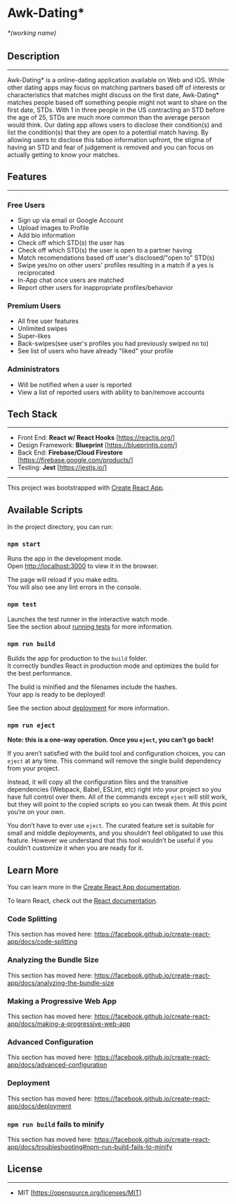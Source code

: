 # Awk-Dating*
###### *(working name)


## Description
---
Awk-Dating* is a online-dating application available on Web and iOS. While other dating apps may focus on matching partners based off of interests or characteristics that matches might discuss on the first date, Awk-Dating* matches people based off something people might not want to share on the first date, STDs. With 1 in three people in the US contracting an STD before the age of 25, STDs are much more common than the average person would think. Our dating app allows users to disclose their condition(s) and list the condition(s) that they are open to a potential match having. By allowing users to disclose this taboo information upfront, the stigma of having an STD and fear of judgement is removed and you can focus on actually getting to know your matches.

## Features
---
### Free Users
- Sign up via email or Google Account
- Upload images to Profile
- Add bio information
- Check off which STD(s) the user has
- Check off which STD(s) the user is open to a partner having
- Match recomendations based off user's disclosed/"open to" STD(s)
- Swipe yes/no on other users' profiles resulting in a match if a yes is reciprocated
- In-App chat once users are matched
- Report other users for inappropriate profiles/behavior

### Premium Users
- All free user features
- Unlimited swipes
- Super-likes
- Back-swipes(see user's profiles you had previously swiped no to)
- See list of users who have already "liked" your profile

### Administrators
- Will be notified when a user is reported
- View a list of reported users with ability to ban/remove accounts


## Tech Stack
---
- Front End: __React w/ React Hooks__ [https://reactjs.org/]
- Design Framework: __Blueprint__ [https://blueprintjs.com/]
- Back End: __Firebase/Cloud Firestore__ [https://firebase.google.com/products/]
- Testing: __Jest__ [https://jestjs.io/]


---
This project was bootstrapped with [Create React App](https://github.com/facebook/create-react-app).

## Available Scripts

In the project directory, you can run:

### `npm start`

Runs the app in the development mode.<br>
Open [http://localhost:3000](http://localhost:3000) to view it in the browser.

The page will reload if you make edits.<br>
You will also see any lint errors in the console.

### `npm test`

Launches the test runner in the interactive watch mode.<br>
See the section about [running tests](https://facebook.github.io/create-react-app/docs/running-tests) for more information.

### `npm run build`

Builds the app for production to the `build` folder.<br>
It correctly bundles React in production mode and optimizes the build for the best performance.

The build is minified and the filenames include the hashes.<br>
Your app is ready to be deployed!

See the section about [deployment](https://facebook.github.io/create-react-app/docs/deployment) for more information.

### `npm run eject`

**Note: this is a one-way operation. Once you `eject`, you can’t go back!**

If you aren’t satisfied with the build tool and configuration choices, you can `eject` at any time. This command will remove the single build dependency from your project.

Instead, it will copy all the configuration files and the transitive dependencies (Webpack, Babel, ESLint, etc) right into your project so you have full control over them. All of the commands except `eject` will still work, but they will point to the copied scripts so you can tweak them. At this point you’re on your own.

You don’t have to ever use `eject`. The curated feature set is suitable for small and middle deployments, and you shouldn’t feel obligated to use this feature. However we understand that this tool wouldn’t be useful if you couldn’t customize it when you are ready for it.

## Learn More

You can learn more in the [Create React App documentation](https://facebook.github.io/create-react-app/docs/getting-started).

To learn React, check out the [React documentation](https://reactjs.org/).

### Code Splitting

This section has moved here: https://facebook.github.io/create-react-app/docs/code-splitting

### Analyzing the Bundle Size

This section has moved here: https://facebook.github.io/create-react-app/docs/analyzing-the-bundle-size

### Making a Progressive Web App

This section has moved here: https://facebook.github.io/create-react-app/docs/making-a-progressive-web-app

### Advanced Configuration

This section has moved here: https://facebook.github.io/create-react-app/docs/advanced-configuration

### Deployment

This section has moved here: https://facebook.github.io/create-react-app/docs/deployment

### `npm run build` fails to minify

This section has moved here: https://facebook.github.io/create-react-app/docs/troubleshooting#npm-run-build-fails-to-minify



## License
----
- MIT [https://opensource.org/licenses/MIT]
